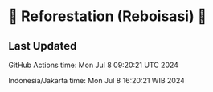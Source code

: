 
# 🌳 Reforestation (Reboisasi) 🌲

## Last Updated

GitHub Actions time: Mon Jul  8 09:20:21 UTC 2024

Indonesia/Jakarta time: Mon Jul  8 16:20:21 WIB 2024
